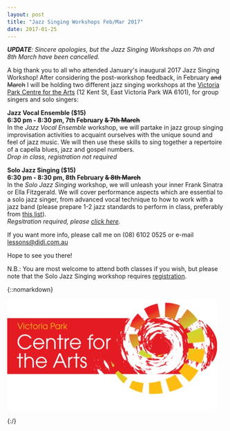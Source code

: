 ```yaml
---
layout: post
title: "Jazz Singing Workshops Feb/Mar 2017"
date: 2017-01-25
---
```


***UPDATE**: Sincere apologies, but the Jazz Singing Workshops on 7th and 8th March have been cancelled.*

A big thank you to all who attended January's inaugural 2017 Jazz Singing Workshop! After considering the post-workshop feedback, in February ~~and March~~ I will be holding two different jazz singing workshops at the [Victoria Park Centre for the Arts](http://vicparkarts.org.au) (12 Kent St, East Victoria Park WA 6101), for group singers and solo singers:

**Jazz Vocal Ensemble ($15)  
6:30 pm - 8:30 pm, 7th February ~~& 7th March~~**  
In the *Jazz Vocal Ensemble* workshop, we will partake in jazz group singing improvisation activities to acquaint ourselves with the unique sound and feel of jazz music. We will then use these skills to sing together a repertoire of a capella blues, jazz and gospel numbers.  
*Drop in class, registration not required*

**Solo Jazz Singing ($15)  
6:30 pm - 8:30 pm, 8th February ~~& 8th March~~**  
In the *Solo Jazz Singing* workshop, we will unleash your inner Frank Sinatra or Ella Fitzgerald. We will cover performance aspects which are essential to a solo jazz singer, from advanced vocal technique to how to work with a jazz band (please prepare 1-2 jazz standards to perform in class, preferably from [this list](https://didijazz.github.io/blog/2016/11/15/jazz-singer-standards)).  
*Regsitration required, please [click here](https://docs.google.com/forms/d/e/1FAIpQLScFM7_xE4w-VRSI2rTcH1RMYAEPJjbe2G82E3ffazigkGAo4w/viewform).*

If you want more info, please call me on (08) 6102 0525 or e-mail [lessons@didi.com.au](mailto://lessons@didi.com.au)

Hope to see you there!

N.B.: You are most welcome to attend both classes if you wish, but please note that the Solo Jazz Singing workshop requires [registration](https://docs.google.com/forms/d/e/1FAIpQLScFM7_xE4w-VRSI2rTcH1RMYAEPJjbe2G82E3ffazigkGAo4w/viewform).

{::nomarkdown}

<p><img class=img-responsive src="/img/vpa-logo-rgb.jpg" alt="Victoria Park Centre for the Arts Logo"></p>

{:/}
